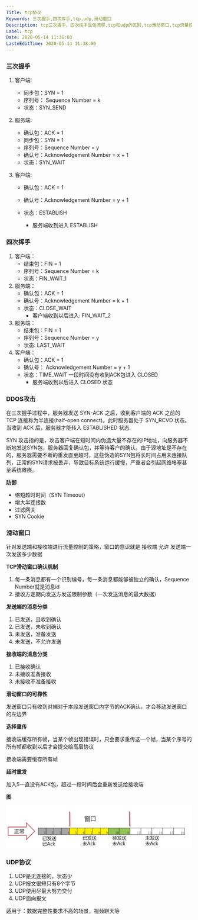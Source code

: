 ```yaml
---
Title: tcp协议
Keywords: 三次握手,四次挥手,tcp,udp,滑动窗口
Description: tcp三次握手、四次挥手具体流程,tcp和udp的区别,tcp滑动窗口,tcp流量控制
Label: tcp
Date: 2020-05-14 11:36:03
LasteEditTime: 2020-05-14 11:38:00
---
```


### 三次握手

1. 客户端: 
   - 同步包：SYN = 1 
   - 序列号： Sequence Number = k 
   - 状态：SYN_SEND
2. 服务端:
   - 确认包：ACK = 1
   - 同步包：SYN = 1
   - 序列号：Sequence Number = y
   - 确认号：Acknowledgement Number = x + 1
   - 状态：SYN_WAIT

3. 客户端:

   - 确认包：ACK = 1

   - 确认号：Acknowledgement Number = y + 1

   - 状态：ESTABLISH

     - 服务端收到进入 ESTABLISH

     

### 四次挥手

1. 客户端：
   - 结束包：FIN = 1
   - 序列号：Sequence Number = k
   - 状态：FIN_WAIT_1
2. 服务端：
   - 确认包：ACK = 1
   - 确认号：Acknowledgement Number = k + 1
   - 状态：CLOSE_WAIT
     - 客户端收到以后进入: FIN_WAIT_2
3. 服务端：
   - 结束包：FIN = 1
   - 序列号：Sequence Number = y
   - 状态: LAST_WAIT
4. 客户端：
   - 确认包：ACK = 1
   - 确认号： Acknowledgement Number = y + 1
   - 状态：TIME_WAIT  一段时间没有收到ACK包进入 CLOSED
     - 服务端收到以后进入 CLOSED 状态



### DDOS攻击

在三次握手过程中，服务器发送 SYN-ACK 之后，收到客户端的 ACK 之前的 TCP 连接称为半连接(half-open connect)。此时服务器处于 SYN_RCVD 状态。当收到 ACK 后，服务器才能转入 ESTABLISHED 状态.

SYN 攻击指的是，攻击客户端在短时间内伪造大量不存在的IP地址，向服务器不断地发送SYN包，服务器回复确认包，并等待客户的确认。由于源地址是不存在的，服务器需要不断的重发直至超时，这些伪造的SYN包将长时间占用未连接队列，正常的SYN请求被丢弃，导致目标系统运行缓慢，严重者会引起网络堵塞甚至系统瘫痪。

**防御**

- 缩短超时时间（SYN Timeout）
- 增大半连接数
- 过滤网关
- SYN Cookie



### 滑动窗口

针对发送端和接收端进行流量控制的策略，窗口的意识就是 接收端 允许 发送端一次发送多少数据

**TCP滑动窗口确认机制**

1. 每一条消息都有一个识别编号，每一条消息都能够被独立的确认，Sequence Number就是消息id
2. 接收方定期向发送方发送限制参数（一次发送消息的最大数据）

**发送端的消息分类**

1. 已发送，且收到确认
2. 已发送，未收到确认
3. 未发送，准备发送
4. 未发送，不允许发送

**接收端的消息分类** 

1. 已接收确认
2. 未接收准备接收
3. 未接收不准备接收

**滑动窗口的可靠性**

发送窗口只有收到对端对于本段发送窗口内字节的ACK确认，才会移动发送窗口的左边界

**选择重传**

接收端缓存所有帧，当某个帧出现错误时，只会要求重传这一个帧，当某个序号的所有帧都收到以后才会提交给高层协议

接收端需要缓存所有帧

**超时重发**

加入5一直没有ACK包，超过一段时间后会重新发送给接收端

**图**

![](./assert/滑动窗口.jpg)

### UDP协议

1. UDP是无连接的，状态少
2. UDP报文很短只有8个字节
3. UDP使用尽最大努力交付
4. UDP面向报文

适用于：数据完整性要求不高的场景，视频聊天等

